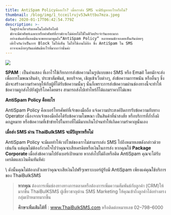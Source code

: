 ```yaml
---
title: AntiSpam Policyคืออะไร? เมื่อเราส่ง SMS จะมีปัญหาอะไรหรือไม่?
thumbnail: /blog/img/1_tcceilrujv53wkttbu7mza.jpeg
date: 2020-01-17T06:42:54.779Z
description: >-
  ในธุรกิจเกี่ยวกับเทคโนโลยีหรือไอที
  มักจะมีคำศัพท์เฉพาะหรือคำศัพท์ที่เรามักจะไม่ค่อยได้ใช้ในชีวิตประจำวันเยอะมาก
  อย่างเช่นคำที่แอดมินจะขอยกมาพูดถึง“AntiSpam Policy” หลายคนมักจะเคยเห็นกันบ่อยๆ
  เข้าใจกันว่าเป็นการ Block ไม่ให้เห็น ไม่ให้ใช้งานได้อีก ซึ่ง AntiSpam ใน SMS
  อาจจะคล้ายๆกันแต่มันมีอะไรที่มากกว่านั้นค่ะ
---
```

![](/blog/img/1_i11cr_xylr10asmpqexfkq.jpeg)

**SPAM** : เป็นคำแสลง ที่เอาไว้ใช้เรียกการส่งข้อความในรูปแบบของ SMS หรือ Email โดยมักจะส่งเพื่อการโฆษณาสินค้า, ประชาสัมพันธ์, ขอบริจาค, เชิญเข้าเว็บต่างๆ, ส่งข้อความการพนัน หรืออื่นๆ ซึ่งมักจะสร้างความรำคาญให้กับผู้ที่ได้รับข้อความนั้นๆ นั่นก็เพราะการส่งข้อความผ่านช่องทางนี้จะทำให้ข้อความถูกส่งไปยังผู้บริโภคโดยตรง สามารถส่งไปเท่าไหร่ก็ได้แถมราคาก็ไม่แพง

**AntiSpam Policy คืออะไร**

AntiSpam Policy คือเบอร์โทรศัพท์ที่เจ้าของมือถือ แจ้งความประสงค์ปิดการรับข้อความกับทาง Operator เนื่องจากเจ้าของมือถือได้รับข้อความโฆษณา เป็นสินค้าที่น่าสงสัย หรือบริการที่ก้ำกึ่งผิดกฏหมาย หรือข้อความที่เข้าข่ายไปในทางที่ไม่ดีมากเกินไปจนทำให้เกิดความรำคาญนั่นเอง

**เมื่อส่ง SMS ผ่าน ThaiBulkSMS จะมีปัญหาหรือไม่**

AntiSpam Policy จะมีผลทำให้เวปไซต์ของเราไม่สามารถส่ง SMS ไปถึงหมายเลขดังกล่าวด้วยเช่นกัน แต่คุณไม่ต้องกังวลใจไปว่าคุณจะเสียเครดิตหรือเงินในการส่ง หากคุณใช้ **Package Corporate** เมื่อส่งข้อความไปยังเบอร์เป้าหมาย หากส่งไปไม่ถึงหรือติด AntiSpam คุณจะได้รับเครดิตและเงินคืนทันทีค่ะ

\    ดังนั้นคุณไม่ต้องกลัวเลยว่าคุณจะเสียเงินไปฟรีๆเพราะเบอร์ผู้รับมี AntiSpam เพียงแค่คุณใช้บริการของ ThaiBulkSMS



> **หากคุณ** ต้องการเพิ่มช่องทางทางการตลาดหรือต้องการเพิ่มความสัมพันธ์กับลูกค้า (CRM)ให้มากขี้น ThaiBulKSMS ผู้เชี่ยวชาญด้าน SMS Marketing ให้คุณเข้าถึงลูกค้าได้อย่างตรงกลุ่มเป้าหมายมากขึ้น
>
> **ศึกษาเพิ่มเติมได้ที่** : www.ThaiBulkSMS.com หรือติดต่อหมายเลข 02–798–6000
